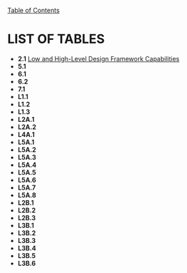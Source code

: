 [Table of Contents](https://github.com/JeffDeCola/my-masters-thesis#table-of-contents)

# LIST OF TABLES

* **2.1** [Low and High-Level Design Framework Capabilities](https://github.com/JeffDeCola/my-masters-thesis/blob/master/chapters/chapter-2/chapter-2.md#22-design-framework)
* **5.1** []()
* **6.1** []()
* **6.2** []()
* **7.1** []()
* **L1.1** []()
* **L1.2** []()
* **L1.3** []()
* **L2A.1** []()
* **L2A.2** []()
* **L4A.1** []()
* **L5A.1** []()
* **L5A.2** []()
* **L5A.3** []()
* **L5A.4** []()
* **L5A.5** []()
* **L5A.6** []()
* **L5A.7** []()
* **L5A.8** []()
* **L2B.1** []()
* **L2B.2** []()
* **L2B.3** []()
* **L3B.1** []()
* **L3B.2** []()
* **L3B.3** []()
* **L3B.4** []()
* **L3B.5** []()
* **L3B.6** []()